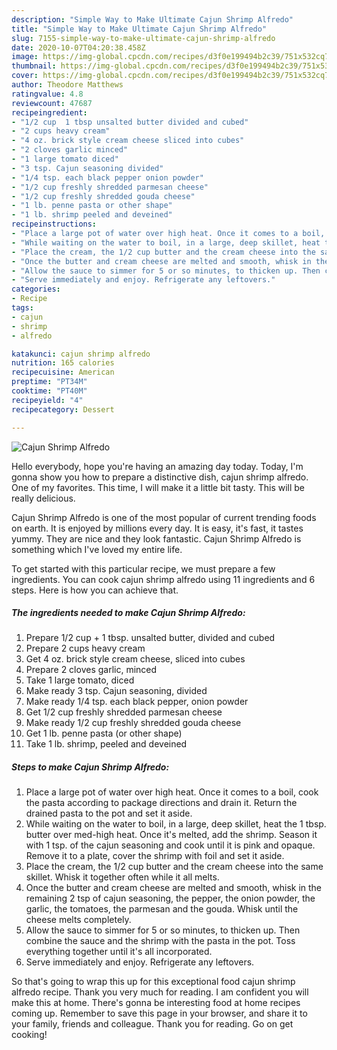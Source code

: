 ```yaml
---
description: "Simple Way to Make Ultimate Cajun Shrimp Alfredo"
title: "Simple Way to Make Ultimate Cajun Shrimp Alfredo"
slug: 7155-simple-way-to-make-ultimate-cajun-shrimp-alfredo
date: 2020-10-07T04:20:38.458Z
image: https://img-global.cpcdn.com/recipes/d3f0e199494b2c39/751x532cq70/cajun-shrimp-alfredo-recipe-main-photo.jpg
thumbnail: https://img-global.cpcdn.com/recipes/d3f0e199494b2c39/751x532cq70/cajun-shrimp-alfredo-recipe-main-photo.jpg
cover: https://img-global.cpcdn.com/recipes/d3f0e199494b2c39/751x532cq70/cajun-shrimp-alfredo-recipe-main-photo.jpg
author: Theodore Matthews
ratingvalue: 4.8
reviewcount: 47687
recipeingredient:
- "1/2 cup  1 tbsp unsalted butter divided and cubed"
- "2 cups heavy cream"
- "4 oz. brick style cream cheese sliced into cubes"
- "2 cloves garlic minced"
- "1 large tomato diced"
- "3 tsp. Cajun seasoning divided"
- "1/4 tsp. each black pepper onion powder"
- "1/2 cup freshly shredded parmesan cheese"
- "1/2 cup freshly shredded gouda cheese"
- "1 lb. penne pasta or other shape"
- "1 lb. shrimp peeled and deveined"
recipeinstructions:
- "Place a large pot of water over high heat. Once it comes to a boil, cook the pasta according to package directions and drain it. Return the drained pasta to the pot and set it aside."
- "While waiting on the water to boil, in a large, deep skillet, heat the 1 tbsp. butter over med-high heat. Once it&#39;s melted, add the shrimp. Season it with 1 tsp. of the cajun seasoning and cook until it is pink and opaque. Remove it to a plate, cover the shrimp with foil and set it aside."
- "Place the cream, the 1/2 cup butter and the cream cheese into the same skillet. Whisk it together often while it all melts."
- "Once the butter and cream cheese are melted and smooth, whisk in the remaining 2 tsp of cajun seasoning, the pepper, the onion powder, the garlic, the tomatoes, the parmesan and the gouda. Whisk until the cheese melts completely."
- "Allow the sauce to simmer for 5 or so minutes, to thicken up. Then combine the sauce and the shrimp with the pasta in the pot. Toss everything together until it&#39;s all incorporated."
- "Serve immediately and enjoy. Refrigerate any leftovers."
categories:
- Recipe
tags:
- cajun
- shrimp
- alfredo

katakunci: cajun shrimp alfredo 
nutrition: 165 calories
recipecuisine: American
preptime: "PT34M"
cooktime: "PT40M"
recipeyield: "4"
recipecategory: Dessert

---
```



![Cajun Shrimp Alfredo](https://img-global.cpcdn.com/recipes/d3f0e199494b2c39/751x532cq70/cajun-shrimp-alfredo-recipe-main-photo.jpg)

Hello everybody, hope you're having an amazing day today. Today, I'm gonna show you how to prepare a distinctive dish, cajun shrimp alfredo. One of my favorites. This time, I will make it a little bit tasty. This will be really delicious.

Cajun Shrimp Alfredo is one of the most popular of current trending foods on earth. It is enjoyed by millions every day. It is easy, it's fast, it tastes yummy. They are nice and they look fantastic. Cajun Shrimp Alfredo is something which I've loved my entire life.




To get started with this particular recipe, we must prepare a few ingredients. You can cook cajun shrimp alfredo using 11 ingredients and 6 steps. Here is how you can achieve that.

<!--inarticleads1-->

##### The ingredients needed to make Cajun Shrimp Alfredo:

1. Prepare 1/2 cup + 1 tbsp. unsalted butter, divided and cubed
1. Prepare 2 cups heavy cream
1. Get 4 oz. brick style cream cheese, sliced into cubes
1. Prepare 2 cloves garlic, minced
1. Take 1 large tomato, diced
1. Make ready 3 tsp. Cajun seasoning, divided
1. Make ready 1/4 tsp. each black pepper, onion powder
1. Get 1/2 cup freshly shredded parmesan cheese
1. Make ready 1/2 cup freshly shredded gouda cheese
1. Get 1 lb. penne pasta (or other shape)
1. Take 1 lb. shrimp, peeled and deveined




<!--inarticleads2-->

##### Steps to make Cajun Shrimp Alfredo:

1. Place a large pot of water over high heat. Once it comes to a boil, cook the pasta according to package directions and drain it. Return the drained pasta to the pot and set it aside.
1. While waiting on the water to boil, in a large, deep skillet, heat the 1 tbsp. butter over med-high heat. Once it&#39;s melted, add the shrimp. Season it with 1 tsp. of the cajun seasoning and cook until it is pink and opaque. Remove it to a plate, cover the shrimp with foil and set it aside.
1. Place the cream, the 1/2 cup butter and the cream cheese into the same skillet. Whisk it together often while it all melts.
1. Once the butter and cream cheese are melted and smooth, whisk in the remaining 2 tsp of cajun seasoning, the pepper, the onion powder, the garlic, the tomatoes, the parmesan and the gouda. Whisk until the cheese melts completely.
1. Allow the sauce to simmer for 5 or so minutes, to thicken up. Then combine the sauce and the shrimp with the pasta in the pot. Toss everything together until it&#39;s all incorporated.
1. Serve immediately and enjoy. Refrigerate any leftovers.




So that's going to wrap this up for this exceptional food cajun shrimp alfredo recipe. Thank you very much for reading. I am confident you will make this at home. There's gonna be interesting food at home recipes coming up. Remember to save this page in your browser, and share it to your family, friends and colleague. Thank you for reading. Go on get cooking!
